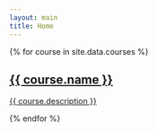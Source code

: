 ```yaml
---
layout: main
title: Home
---
```


<div class="grid grid-cols-3 gap-4">
{% for course in site.data.courses %}
<a href="/courses/{{ course.id }}">
    <div class="flex flex-wrap -m-4">
      <div class="p-4">
        <div class="border border-gray-200 p-6 rounded-lg">
          <h2 class="text-xl font-bold text-gray-900 mb-2">
          {{ course.name }}
          </h2>
          <p class="leading-relaxed text-base">
         {{ course.description }}
          </p>
        </div>
        </div>
      </div>
      </a>
      {% endfor %}
</div>
